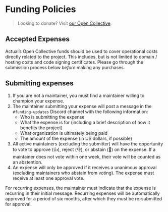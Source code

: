 # Funding Policies

> Looking to donate? Visit [our Open Collective](https://opencollective.com/actual).

## Accepted Expenses

Actual’s Open Collective funds should be used to cover operational costs directly related to the project. This includes, but is not limited to domain / hosting costs and code signing certificates. Please go through the submission process below _before_ making any purchases.

## Submitting expenses

1. If you are not a maintainer, you must find a maintainer willing to champion your expense.
2. The maintainer submitting your expense will post a message in the `#funding-updates` Discord channel with the following information:
   - Who is submitting the expense
   - What the expense is for (including a brief description of how it benefits the project)
   - What organization is ultimately being paid
   - The amount of the expense (in US dollars, if possible)
3. All active maintainers (excluding the submitter) will have the opportunity to vote to approve (👍), reject (👎), or abstain (🤷) on the expense. If a maintainer does not vote within one week, their vote will be counted as an abstention.
4. An expense will only be approved if it receives a unanimous approval (excluding maintainers who abstain from voting). The expense must receive at least one approval vote.

For recurring expenses, the maintainer must indicate that the expense is recurring in their initial message. Recurring expenses will be automatically approved for a period of six months, after which they must be re-submitted for approval.
